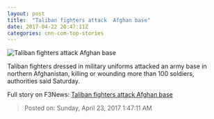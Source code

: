 ```yaml
---
layout: post
title:  "Taliban fighters attack  Afghan base"
date: 2017-04-22 20:47:11Z
categories: cnn-com-top-stories
---
```


![Taliban fighters attack  Afghan base](http://i2.cdn.cnn.com/cnnnext/dam/assets/150325082152-social-gfx-cnn-logo-super-tease.jpg)

Taliban fighters dressed in military uniforms attacked an army base in northern Afghanistan, killing or wounding more than 100 soldiers, authorities said Saturday.


Full story on F3News: [Taliban fighters attack  Afghan base](http://www.f3nws.com/n/2gqHjC)

> Posted on: Sunday, April 23, 2017 1:47:11 AM
